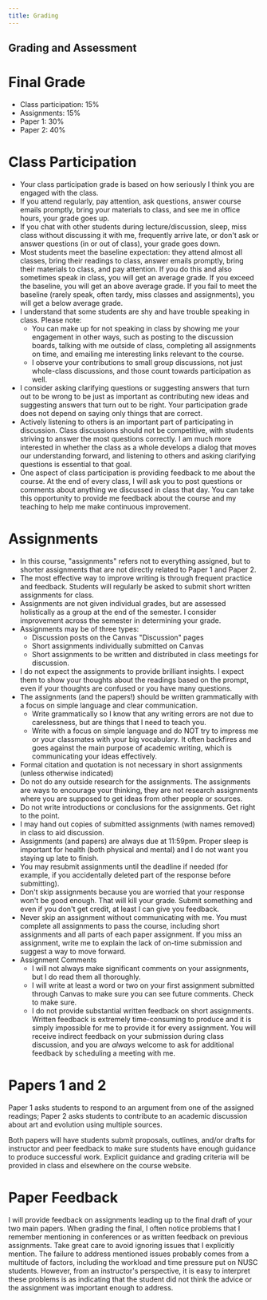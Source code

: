 ```yaml
---
title: Grading
---
```


<!--- last updated 2023-08-18 --->

## Grading and Assessment

# Final Grade

- Class participation: 15%
- Assignments: 15%
- Paper 1: 30%
- Paper 2: 40%

# Class Participation

- Your class participation grade is based on how seriously I think you are engaged with the class.
- If you attend regularly, pay attention, ask questions, answer course emails promptly, bring your materials to class, and see me in office hours, your grade goes up.
- If you chat with other students during lecture/discussion, sleep, miss class without discussing it with me, frequently arrive late,  or don't ask or answer questions (in or out of class), your grade goes down.
- Most students meet the baseline expectation: they attend almost all classes, bring their readings to class, answer emails promptly, bring their materials to class, and pay attention. If you do this and also sometimes speak in class, you will get an average grade. If you exceed the baseline, you will get an above average grade. If you fail to meet the baseline (rarely speak, often tardy, miss classes and assignments), you will get a below average grade.
- I understand that some students are shy and have trouble speaking in class. Please note:
  - You can make up for not speaking in class by showing me your engagement in other ways, such as posting to the discussion boards, talking with me outside of class, completing all assignments on time, and emailing me interesting links relevant to the course.
  - I observe your contributions to small group discussions, not just whole-class discussions, and those count towards participation as well.
- I consider asking clarifying questions or suggesting answers that turn out to be wrong to be just as important as contributing new ideas and suggesting answers that turn out to be right. Your participation grade does not depend on saying only things that are correct.
- Actively listening to others is an important part of participating in discussion. Class discussions should not be competitive, with students striving to answer the most questions correctly. I am much more interested in whether the class as a whole develops a dialog that moves our understanding forward, and listening to others and asking clarifying questions is essential to that goal.
- One aspect of class participation is providing feedback to me about the course. At the end of every class, I will ask you to post questions or comments about anything we discussed in class that day. You can take this opportunity to provide me feedback about the course and my teaching to help me make continuous improvement.

# Assignments

- In this course, "assignments" refers not to everything assigned, but to shorter assignments that are not directly related to Paper 1 and Paper 2.
- The most effective way to improve writing is through frequent practice and feedback. Students will regularly be asked to submit short written assignments for class.
- Assignments are not given individual grades, but are assessed holistically as a group at the end of the semester. I consider improvement across the semester in determining your grade.
- Assignments may be of three types:
  - Discussion posts on the Canvas "Discussion" pages
  - Short assignments individually submitted on Canvas
  - Short assignments to be written and distributed in class meetings for discussion.
- I do not expect the assignments to provide brilliant insights. I expect them to show your thoughts about the readings based on the prompt, even if your thoughts are confused or you have many questions.
- The assignments (and the papers!) should be written grammatically with a focus on simple language and clear communication.
  - Write grammatically so I know that any writing errors are not due to carelessness, but are things that I need to teach you.
  - Write with a focus on simple language and do NOT try to impress me or your classmates with your big vocabulary. It often backfires and goes against the main purpose of academic writing, which is communicating your ideas effectively.
- Formal citation and quotation is not necessary in short assignments (unless otherwise indicated)
- Do not do any outside research for the assignments. The assignments are ways to encourage your thinking, they are not research assignments where you are supposed to get ideas from other people or sources.
- Do not write introductions or conclusions for the assignments. Get right to the point.
- I may hand out copies of submitted assignments (with names removed) in class to aid discussion.
- Assignments (and papers) are always due at 11:59pm. Proper sleep is important for health (both physical and mental) and I do not want you staying up late to finish.
- You may resubmit assignments until the deadline if needed (for example, if you accidentally deleted part of the response before submitting).
- Don't skip assignments because you are worried that your response won't be good enough. That will kill your grade. Submit something and even if you don't get credit, at least I can give you feedback.
- Never skip an assignment without communicating with me. You must complete all assignments to pass the course, including short assignments and all parts of each paper assignment. If you miss an assignment, write me to explain the lack of on-time submission and suggest a way to move forward.
- Assignment Comments
	- I will not always make significant comments on your assignments, but I do read them all thoroughly.
	- I will write at least a word or two on your first assignment submitted through Canvas to make sure you can see future comments. Check to make sure.
	- I do not provide substantial written feedback on short assignments. Written feedback is extremely time-consuming to produce and it is simply impossible for me to provide it for every assignment. You will receive indirect feedback on your submission during class discussion, and you are _always_ welcome to ask for additional feedback by scheduling a meeting with me.

# Papers 1 and 2

Paper 1 asks students to respond to an argument from one of the assigned readings; Paper 2 asks students to contribute to an academic discussion about art and evolution using multiple sources.

Both papers will have students submit proposals, outlines, and/or drafts for instructor and peer feedback to make sure students have enough guidance to produce successful work. Explicit guidance and grading criteria will be provided in class and elsewhere on the course website.

# Paper Feedback

I will provide feedback on assignments leading up to the final draft of your two main papers. When grading the final, I often notice problems that I remember mentioning in conferences or as written feedback on previous assignments. Take great care to avoid ignoring issues that I explicitly mention. The failure to address mentioned issues probably comes from a multitude of factors, including the workload and time pressure put on NUSC students. However, from an instructor's perspective, it is easy to interpret these problems is as indicating that the student did not think the advice or the assignment was important enough to address.
